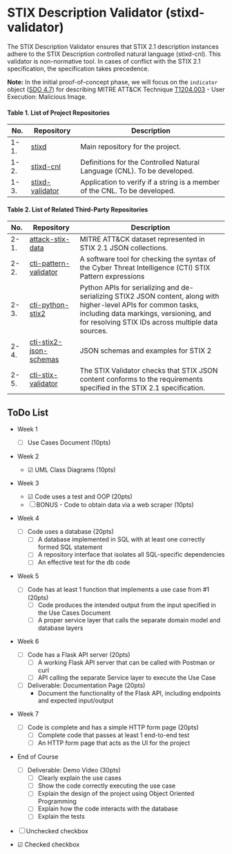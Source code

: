 # STIX Description Validator (stixd-validator)
The STIX Description Validator ensures that STIX 2.1 description instances adhere to the STIX Description controlled natural language (stixd-cnl). This validator is non-normative tool. In cases of conflict with the STIX 2.1 specification, the specification takes precedence.

**Note:** In the initial proof-of-concept phase, we will focus on the `indicator` object ([SDO 4.7](https://docs.oasis-open.org/cti/stix/v2.1/os/stix-v2.1-os.html#_muftrcpnf89v)) for describing MITRE ATT&CK Technique [T1204.003](https://attack.mitre.org/techniques/T1204/003/) - User Execution: Malicious Image.

#### Table 1. List of Project Repositories

| No. | Repository | Description |
|-----|------------|-------------|
| 1-1. | [stixd](https://github.com/ciioprof0/stixd) | Main repository for the project. | 
| 1-2. | [stixd-cnl](https://github.com/ciioprof0/stixd-cnl) | Definitions for the Controlled Natural Language (CNL). To be developed.|
| 1-3. | [stixd-validator](https://github.com/ciioprof0/stixd-validator) | Application to verify if a string is a member of the CNL. To be developed.|


#### Table 2. List of Related Third-Party Repositories

| No. | Repository | Description |
|-----|------------|-------------|
| 2-1. | [attack-stix-data](https://github.com/mitre-attack/attack-stix-data) | MITRE ATT&CK dataset represented in STIX 2.1 JSON collections. | 
| 2-2. | [cti-pattern-validator](https://github.com/oasis-open/cti-pattern-validator) | A software tool for checking the syntax of the Cyber Threat Intelligence (CTI) STIX Pattern expressions |
| 2-3. | [cti-python-stix2](https://github.com/oasis-open/cti-python-stix2) | Python APIs for serializing and de-serializing STIX2 JSON content, along with higher-level APIs for common tasks, including data markings, versioning, and for resolving STIX IDs across multiple data sources. |
| 2-4. | [cti-stix2-json-schemas](https://github.com/oasis-open/cti-stix2-json-schemas) | JSON schemas and examples for STIX 2 |
| 2-5. | [cti-stix-validator](https://github.com/oasis-open/cti-stix-validator) | The STIX Validator checks that STIX JSON content conforms to the requirements specified in the STIX 2.1 specification. |

## ToDo List

- Week 1
  - ☐ Use Cases Document (10pts)

- Week 2
  - ☑ UML Class Diagrams (10pts)

- Week 3
  - ☑ Code uses a test and OOP (20pts)
  - ☐ BONUS - Code to obtain data via a web scraper (10pts)

- Week 4
  - ☐ Code uses a database (20pts)
    - ☐ A database implemented in SQL with at least one correctly formed SQL statement
    - ☐ A repository interface that isolates all SQL-specific dependencies
    - ☐ An effective test for the db code

- Week 5
  - ☐ Code has at least 1 function that implements a use case from #1 (20pts)
    - ☐ Code produces the intended output from the input specified in the Use Cases Document
    - ☐ A proper service layer that calls the separate domain model and database layers

- Week 6
  - ☐ Code has a Flask API server (20pts)
    - ☐ A working Flask API server that can be called with Postman or curl
    - ☐ API calling the separate Service layer to execute the Use Case
  - ☐ Deliverable: Documentation Page (20pts)
    - Document the functionality of the Flask API, including endpoints and expected input/output

- Week 7
  - ☐ Code is complete and has a simple HTTP form page (20pts)
    - ☐ Complete code that passes at least 1 end-to-end test
    - ☐ An HTTP form page that acts as the UI for the project

- End of Course
  - ☐ Deliverable: Demo Video (30pts)
    - ☐ Clearly explain the use cases
    - ☐ Show the code correctly executing the use case
    - ☐ Explain the design of the project using Object Oriented Programming
    - ☐ Explain how the code interacts with the database
    - ☐ Explain the tests


- ☐ Unchecked checkbox
- ☑ Checked checkbox 
